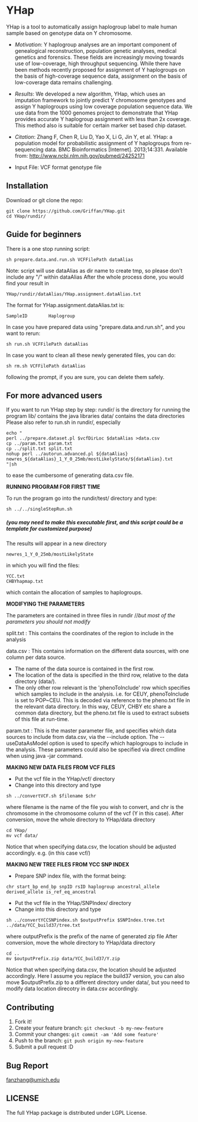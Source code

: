 ﻿# YHap


YHap is a tool to automatically assign haplogroup label to male human sample based on genotype data on Y chromosome.


* _Motivation_: Y haplogroup analyses are an important component of genealogical reconstruction, population genetic analyses, medical genetics and forensics. These fields are increasingly moving towards use of low-coverage, high throughput sequencing. While there have been methods recently proposed for assignment of Y haplogroups on the basis of high-coverage sequence data, assignment on the basis of low-coverage data remains challenging.


* _Results_: We developed a new algorithm, YHap, which uses an imputation framework to jointly predict Y chromosome genotypes and assign Y haplogroups using low coverage population sequence data. We use data from the 1000 genomes project to demonstrate that YHap provides accurate Y haplogroup assignment with less than 2x coverage. This method also is suitable for certain marker set based chip dataset.


* _Citation_: Zhang F, Chen R, Liu D, Yao X, Li G, Jin Y, et al. YHap: a population model for probabilistic assignment of Y haplogroups from re-sequencing data. BMC Bioinformatics [Internet]. 2013;14:331. Available from: http://www.ncbi.nlm.nih.gov/pubmed/24252171




* Input File: VCF format genotype file




## Installation


Download or git clone the repo:
```
git clone https://github.com/Griffan/YHap.git
cd YHap/rundir/
```
## Guide for beginners


There is a one stop running script:


```
sh prepare.data.and.run.sh VCFFilePath dataAlias
```
Note: script will use dataAlias as dir name to create tmp, so please don't include any "/" within dataAlias
After the whole process done, you would find your result in 
 
```
YHap/rundir/dataAlias/YHap.assignment.dataAlias.txt
```
 
The format for YHap.assignment.dataAlias.txt is:
 
```
SampleID        Haplogroup
```


In case you have prepared data using "prepare.data.and.run.sh", and you want to rerun:
```
sh run.sh VCFFilePath dataAlias
```


In case you want to clean all these newly generated files, you can do:
```
sh rm.sh VCFFilePath dataAlias
```
following the prompt, if you are sure, you can delete them safely.


## For more advanced users
If you want to run YHap step by step:
rundir/ is the directory for running the program
lib/ contains the java libraries
data/ contains the data directories
Please also refer to run.sh in rundir/, especially 
```
echo "
perl ../prepare.dataset.pl $vcfDirLoc $dataAlias >data.csv
cp ../param.txt param.txt
cp ../split.txt split.txt
nohup perl ../autorun.advanced.pl ${dataAlias} newres_${dataAlias}_1_Y_0_25mb/mostLikelyState/${dataAlias}.txt
"|sh
```
to ease the cumbersome of generating data.csv file.


**RUNNING PROGRAM FOR FIRST TIME**


To run the program go into the rundir/test/ directory and type:
```
sh ../../singleStepRun.sh
```
##### _(you may need to make this executable first, and this script could be a template for customized purpose)_


The results will appear in a new directory
```
newres_1_Y_0_25mb/mostLikelyState
```
in which you will find the files:
```
YCC.txt
CHBYhapmap.txt
```
which contain the allocation of samples to haplogroups.




**MODIFYING THE PARAMETERS**


The parameters are contained in three files in rundir //_but most of the parameters you should not modify_ 


split.txt : This contains the coordinates of the region to include in the analysis


data.csv : 
This contains information on the different data sources, with one column per data source.  
- The name of the data source is contained in the first row.  
- The location of the data is specified in the third row, relative to the data directory (data/).  
- The only other row relevant is the 'phenoToInclude' row which specifies which samples to include in the analysis.  i.e. for CEUY, phenoToInclude is set to POP~CEU.  This is decoded via reference to the pheno.txt file in the relevant data directory.  In this way, CEUY, CHBY etc share a common data directory, but the pheno.txt file is used to extract subsets of
this file at run-time.


param.txt : This is the master parameter file, and specifies which data sources to include from data.csv, via the --include option.  The --useDataAsModel option is used to specify which haplogroups to include in the analysis. These parameters could also be specified via direct cmdline when using java -jar command.


**MAKING NEW DATA FILES FROM VCF FILES**


- Put the vcf file in the YHap/vcf/ directory
- Change into this directory and type
```
sh ../convertVCF.sh $filename $chr
```
where filename is the name of the file you wish to convert, and chr is
the chromosome in the chromosome column of the vcf (Y in this case).
After conversion, move the whole directory to YHap/data directory
```
cd YHap/
mv vcf data/
```
Notice that when specifying data.csv, the location should be adjusted accordingly. e.g. (in this case vcf/)


**MAKING NEW TREE FILES FROM YCC SNP INDEX**
- Prepare SNP index file, with the format being:
```
chr start_bp end_bp snpID rsID haplogroup ancestral_allele derived_allele is_ref_eq_ancestral
```
- Put the vcf file in the YHap/SNPIndex/ directory
- Change into this directory and type
```
sh ../convertYCCSNPindex.sh $outputPrefix $SNPIndex.tree.txt ../data/YCC_build37/tree.txt
```
where outputPrefix is the prefix of the name of generated zip file
After conversion, move the whole directory to YHap/data directory
```
cd ..
mv $outputPrefix.zip data/YCC_build37/Y.zip
```
Notice that when specifying data.csv, the location should be adjusted accordingly. Here I assume you replace the build37 version, you can also move $outputPrefix.zip to a different directory under data/, but you need to modify data location direcotry in data.csv accordingly.
## Contributing


1. Fork it!
2. Create your feature branch: `git checkout -b my-new-feature`
3. Commit your changes: `git commit -am 'Add some feature'`
4. Push to the branch: `git push origin my-new-feature`
5. Submit a pull request :D


## Bug Report


fanzhang@umich.edu

## LICENSE

The full YHap package is distributed under LGPL License.

